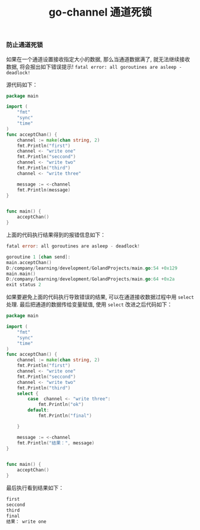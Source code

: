 ﻿---
title: "go-channel 通道死锁"
tags:
  - golang
---

### 防止通道死锁

如果在一个通道设置接收指定大小的数据, 那么当通道数据满了, 就无法继续接收数据, 将会报出如下错误提示! `fatal error: all goroutines are asleep - deadlock!`

源代码如下：

```go
package main

import (
	"fmt"
	"sync"
	"time"
)
func acceptChan() {
	channel := make(chan string, 2)
	fmt.Println("first")
	channel <- "write one"
	fmt.Println("seccond")
	channel <- "write two"
	fmt.Println("third")
	channel <- "write three"

	message := <-channel
	fmt.Println(message)
}


func main() {
	acceptChan()
}

```

上面的代码执行结果得到的报错信息如下：

```go
fatal error: all goroutines are asleep - deadlock!

goroutine 1 [chan send]:
main.acceptChan()
D:/company/learning/development/GolandProjects/main.go:54 +0x129
main.main()
D:/company/learning/development/GolandProjects/main.go:64 +0x2a
exit status 2
```

如果要避免上面的代码执行导致错误的结果, 可以在通道接收数据过程中用 `select` 处理. 最后把通道的数据传给变量赋值, 使用 `select` 改进之后代码如下：

```go
package main

import (
	"fmt"
	"sync"
	"time"
)
func acceptChan() {
	channel := make(chan string, 2)
	fmt.Println("first")
	channel <- "write one"
	fmt.Println("seccond")
	channel <- "write two"
	fmt.Println("third")
	select {
		case  channel <- "write three":
			fmt.Println("ok")
		default:
			fmt.Println("final")

	}

	message := <-channel
	fmt.Println("结果：", message)
}


func main() {
	acceptChan()
}

```

最后执行看到结果如下：

```bash
first
seccond
third
final
结果： write one
```
